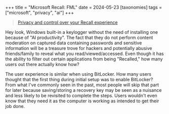 +++
title = "Microsoft Recall: FML"
date = 2024-05-23
[taxonomies]
tags = ["microsoft", "privacy", "ai"]
+++

> [Privacy and control over your Recall experience]("https://support.microsoft.com/en-us/windows/privacy-and-control-over-your-recall-experience-d404f672-7647-41e5-886c-a3c59680af15")

Hey look, Windows built-in a keylogger without the need of installing one because of "AI productivity". The fact that they do not perform content moderation on captured data containing passwords and sensitive information will be a treasure trove for hackers and potentially abusive friends/family to reveal what you read/viewed/accessed. Even though it has the ability to filter out certain applications from being "Recalled," how many users out there actually know how?

The user experience is similar when using BitLocker. How many users thought that the first thing during initial setup was to enable BitLocker? From what I've commonly seen in the past, most people will skip that part for later because saving/storing a recovery key may be seen as a nuisance and less likely to be revisited to complete the steps. Users wouldn't even know that they need it as the computer is working as intended to get their job done.